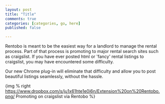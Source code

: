 ```yaml
---
layout: post
title: "Title"
comments: true
categories: [categories, go, here]
published: false

---
```


Rentobo is meant to be the easiest way for a landlord to manage the rental process. Part of that process is promoting to major rental search sites such as craigslist. If you have ever posted html or 'fancy' rental listings to craigslist, you may have encountered some difficulty.

Our new Chrome plug-in will eliminate that difficulty and allow you to post beautiful listings seamlessly, without the hassle.

{img % right https://www.dropbox.com/s/ju1x61hte1e0i6n/Extension%20on%20Rentobo.png/ Promoting on craigslist via Rentobo %}
